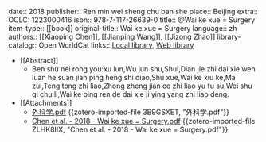 date:: 2018
publisher:: Ren min wei sheng chu ban she
place:: Beijing
extra:: OCLC: 1223000416
isbn:: 978-7-117-26639-0
title:: @Wai ke xue = Surgery
item-type:: [[book]]
original-title:: Wai ke xue = Surgery
language:: zh
authors:: [[Xiaoping Chen]], [[Jianping Wang]], [[Jizong Zhao]]
library-catalog:: Open WorldCat
links:: [Local library](zotero://select/library/items/63SERISR), [Web library](https://www.zotero.org/users/6626953/items/63SERISR)

- [[Abstract]]
	- Ben shu nei rong you:xu lun,Wu jun shu,Shui,Dian jie zhi dai xie wen luan he suan jian ping heng shi diao,Shu xue,Wai ke xiu ke,Ma zui,Teng tong zhi liao,Zhong zheng jian ce zhi liao yu fu su,Wei shu qi chu li,Wai ke bing ren de dai xie ji ying yang zhi liao deng.
- [[Attachments]]
	- [外科学.pdf](zotero://select/library/items/3B9GSXET) {{zotero-imported-file 3B9GSXET, "外科学.pdf"}}
	- [Chen et al. - 2018 - Wai ke xue = Surgery.pdf](zotero://select/library/items/ZLHK8IIX) {{zotero-imported-file ZLHK8IIX, "Chen et al. - 2018 - Wai ke xue = Surgery.pdf"}}